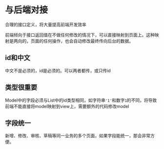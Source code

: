# 与后端对接

合理的接口定义，将大量提高前端开发效率

前端倾向于接口返回值在不做任何修改的情况下，可以直接映射到页面上。这种映射是两向的，页面的任何操作，也会自动修改最终传向后台的数据。

## id和中文

中文不是必须的，id是必须的。可以两者都传，或只传id

## 类型很重要

Model中的字段必须与List中的id类型相同，如字符串``'1'``和数字``1``的不同，将导致前端不能直接将model映射到view上，需要额外的代码修改model

## 字段统一

新增、修改、审核、草稿等同一业务的多个页面，如果字段能统一，那会非常方便。
